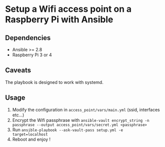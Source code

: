 # Setup a Wifi access point on a Raspberry Pi with Ansible

## Dependencies

* Ansible >= 2.8
* Raspberry Pi 3 or 4

## Caveats
The playbook is designed to work with systemd.

## Usage

1. Modify the configuration in `access_point/vars/main.yml` (ssid, interfaces etc...)
5. Encrypt the Wifi passphrase with `ansible-vault encrypt_string -n passphrase --output access_point/vars/secret.yml <passphrase>`
6. Run `ansible-playbook --ask-vault-pass setup.yml -e target=localhost`
7. Reboot and enjoy !
